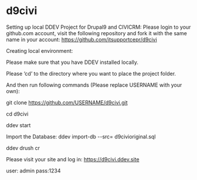 # d9civi
Setting up local DDEV Project for Drupal9 and CIVICRM:
Please login to your github.com account, visit the following repository and fork it with the same name in your account: https://github.com/itsupportcepr/d9civi

Creating local environment:

Please make sure that you have DDEV installed locally.

Please ‘cd’ to the directory where you want to place the project folder.

And then run following commands (Please replace USERNAME with your own):

git clone https://github.com/USERNAME/d9civi.git

cd d9civi

ddev start

Import the Database: ddev import-db --src= d9civioriginal.sql

ddev drush cr 

Please visit your site and log in: https://d9civi.ddev.site

user: admin pass:1234
